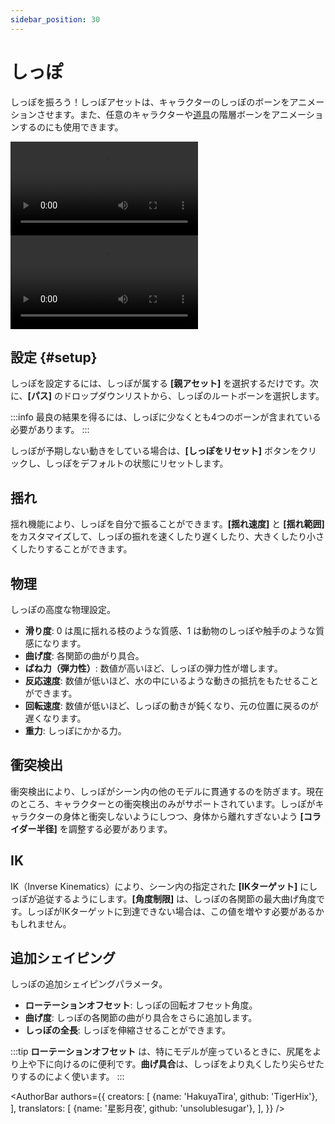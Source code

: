 ```yaml
---
sidebar_position: 30
---
```


# しっぽ

しっぽを振ろう！しっぽアセットは、キャラクターのしっぽのボーンをアニメーションさせます。また、任意のキャラクターや[道具](prop)の階層ボーンをアニメーションするのにも使用できます。

<div style={{display: 'flex', justifyContent: 'space-between', gap: '1rem'}}>
<div style={{width: '53.2%'}} className="video-box"><video controls loop src="/jp/doc-img/en-tail-1.mp4" />
<p>揺れるしっぽ</p>
</div>

<div style={{width: '46.8%'}} className="video-box"><video controls loop src="/jp/doc-img/zh-tail-2.mp4" />
<p>このアセットは、動物の耳などの階層的なボーンにも適用できます</p>
</div>
</div>

## 設定 {#setup}

しっぽを設定するには、しっぽが属する **[親アセット]** を選択するだけです。次に、**[パス]** のドロップダウンリストから、しっぽのルートボーンを選択します。

:::info
最良の結果を得るには、しっぽに少なくとも4つのボーンが含まれている必要があります。
:::

しっぽが予期しない動きをしている場合は、**[しっぽをリセット]** ボタンをクリックし、しっぽをデフォルトの状態にリセットします。

## 揺れ

揺れ機能により、しっぽを自分で振ることができます。**[揺れ速度]** と **[揺れ範囲]** をカスタマイズして、しっぽの振れを速くしたり遅くしたり、大きくしたり小さくしたりすることができます。

## 物理

しっぽの高度な物理設定。

* **滑り度**: 0 は風に揺れる枝のような質感、1 は動物のしっぽや触手のような質感になります。
* **曲げ度**: 各関節の曲がり具合。
* **ばね力（弾力性）**: 数値が高いほど、しっぽの弾力性が増します。
* **反応速度**: 数値が低いほど、水の中にいるような動きの抵抗をもたせることができます。
* **回転速度**: 数値が低いほど、しっぽの動きが鈍くなり、元の位置に戻るのが遅くなります。
* **重力**: しっぽにかかる力。

## 衝突検出

衝突検出により、しっぽがシーン内の他のモデルに貫通するのを防ぎます。現在のところ、キャラクターとの衝突検出のみがサポートされています。しっぽがキャラクターの身体と衝突しないようにしつつ、身体から離れすぎないよう **[コライダー半径]** を調整する必要があります。

## IK

IK（Inverse Kinematics）により、シーン内の指定された **[IKターゲット]** にしっぽが追従するようにします。**[角度制限]** は、しっぽの各関節の最大曲げ角度です。しっぽがIKターゲットに到達できない場合は、この値を増やす必要があるかもしれません。

## 追加シェイピング

しっぽの追加シェイピングパラメータ。

* **ローテーションオフセット**: しっぽの回転オフセット角度。
* **曲げ度**: しっぽの各関節の曲がり具合をさらに追加します。
* **しっぽの全長**: しっぽを伸縮させることができます。

:::tip
**ローテーションオフセット** は、特にモデルが座っているときに、尻尾をより上や下に向けるのに便利です。**曲げ具合**は、しっぽをより丸くしたり尖らせたりするのによく使います。
:::

<AuthorBar authors={{
  creators: [
    {name: 'HakuyaTira', github: 'TigerHix'},
  ],
  translators: [
    {name: '星影月夜', github: 'unsolublesugar'},
  ],
}} />

